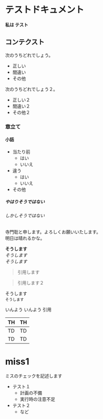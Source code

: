 # テストドキュメント

**私は テスト**

## コンテクスト

次のうちどれでしょう。
 - 正しい
 - 間違い
 - その他


次のうちどれでしょう２。
 - 正しい２
 - 間違い２ 
 - その他２
 
 ### 章立て

 #### 小話
  - 当たり前
    - はい
    - いいえ
  - 違う
    - はい
    - いいえ
  - その他

##### やはりそうではない

###### しかしそうではない
寺門聡と申します。よろしくお願いいたします。  
明日は晴れるかな。

**そうします**  
*そうします*  
_そうします_  

> 引用します

>引用します２

そうします  
`そうします`



>>>
いんよう
いんよう
引用




|  TH  |  TH  |
| ---- | ---- |
|  TD  |  TD  |
|  TD  |  TD  |

# miss1

ミスのチェックを記述します

- テスト１
  - 計画の不備
  - 実行時の注意不足
- テスト２
  - など
  
